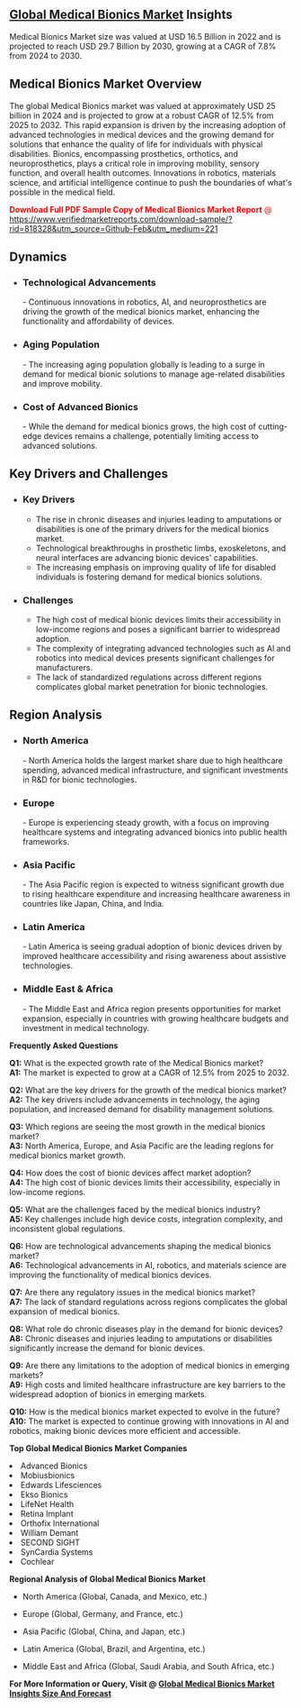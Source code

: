 <h2><a href="https://www.verifiedmarketreports.com/download-sample/?rid=818328&amp;utm_source=Github&amp;utm_medium=221" target="_blank">Global Medical Bionics Market</a> Insights</h2><p>Medical Bionics Market size was valued at USD 16.5 Billion in 2022 and is projected to reach USD 29.7 Billion by 2030, growing at a CAGR of 7.8% from 2024 to 2030.</p><p> <h2>Medical Bionics Market Overview</h2> <p>The global Medical Bionics market was valued at approximately USD 25 billion in 2024 and is projected to grow at a robust CAGR of 12.5% from 2025 to 2032. This rapid expansion is driven by the increasing adoption of advanced technologies in medical devices and the growing demand for solutions that enhance the quality of life for individuals with physical disabilities. Bionics, encompassing prosthetics, orthotics, and neuroprosthetics, plays a critical role in improving mobility, sensory function, and overall health outcomes. Innovations in robotics, materials science, and artificial intelligence continue to push the boundaries of what's possible in the medical field.</p> <p><p><span class=""><span style="color: #ff0000;"><strong>Download Full PDF Sample Copy of Medical Bionics Market Report</strong> @ </span><a href="https://www.verifiedmarketreports.com/download-sample/?rid=818328&amp;utm_source=Github-Feb&amp;utm_medium=221" target="_blank">https://www.verifiedmarketreports.com/download-sample/?rid=818328&amp;utm_source=Github-Feb&amp;utm_medium=221</a></span></p></p> <h2>Dynamics</h2> <ul> <li><h3>Technological Advancements</h3> - Continuous innovations in robotics, AI, and neuroprosthetics are driving the growth of the medical bionics market, enhancing the functionality and affordability of devices.</li> <li><h3>Aging Population</h3> - The increasing aging population globally is leading to a surge in demand for medical bionic solutions to manage age-related disabilities and improve mobility.</li> <li><h3>Cost of Advanced Bionics</h3> - While the demand for medical bionics grows, the high cost of cutting-edge devices remains a challenge, potentially limiting access to advanced solutions.</li> </ul> <h2>Key Drivers and Challenges</h2> <ul> <li><h3>Key Drivers</h3> <ul> <li>The rise in chronic diseases and injuries leading to amputations or disabilities is one of the primary drivers for the medical bionics market.</li> <li>Technological breakthroughs in prosthetic limbs, exoskeletons, and neural interfaces are advancing bionic devices' capabilities.</li> <li>The increasing emphasis on improving quality of life for disabled individuals is fostering demand for medical bionics solutions.</li> </ul> </li> <li><h3>Challenges</h3> <ul> <li>The high cost of medical bionic devices limits their accessibility in low-income regions and poses a significant barrier to widespread adoption.</li> <li>The complexity of integrating advanced technologies such as AI and robotics into medical devices presents significant challenges for manufacturers.</li> <li>The lack of standardized regulations across different regions complicates global market penetration for bionic technologies.</li> </ul> </li> </ul> <h2>Region Analysis</h2> <ul> <li><h3>North America</h3> - North America holds the largest market share due to high healthcare spending, advanced medical infrastructure, and significant investments in R&D for bionic technologies.</li> <li><h3>Europe</h3> - Europe is experiencing steady growth, with a focus on improving healthcare systems and integrating advanced bionics into public health frameworks.</li> <li><h3>Asia Pacific</h3> - The Asia Pacific region is expected to witness significant growth due to rising healthcare expenditure and increasing healthcare awareness in countries like Japan, China, and India.</li> <li><h3>Latin America</h3> - Latin America is seeing gradual adoption of bionic devices driven by improved healthcare accessibility and rising awareness about assistive technologies.</li> <li><h3>Middle East & Africa</h3> - The Middle East and Africa region presents opportunities for market expansion, especially in countries with growing healthcare budgets and investment in medical technology.</li> </ul> <p><strong>Frequently Asked Questions</strong></p> <p><strong>Q1:</strong> What is the expected growth rate of the Medical Bionics market?<br><strong>A1:</strong> The market is expected to grow at a CAGR of 12.5% from 2025 to 2032.</p> <p><strong>Q2:</strong> What are the key drivers for the growth of the medical bionics market?<br><strong>A2:</strong> The key drivers include advancements in technology, the aging population, and increased demand for disability management solutions.</p> <p><strong>Q3:</strong> Which regions are seeing the most growth in the medical bionics market?<br><strong>A3:</strong> North America, Europe, and Asia Pacific are the leading regions for medical bionics market growth.</p> <p><strong>Q4:</strong> How does the cost of bionic devices affect market adoption?<br><strong>A4:</strong> The high cost of bionic devices limits their accessibility, especially in low-income regions.</p> <p><strong>Q5:</strong> What are the challenges faced by the medical bionics industry?<br><strong>A5:</strong> Key challenges include high device costs, integration complexity, and inconsistent global regulations.</p> <p><strong>Q6:</strong> How are technological advancements shaping the medical bionics market?<br><strong>A6:</strong> Technological advancements in AI, robotics, and materials science are improving the functionality of medical bionics devices.</p> <p><strong>Q7:</strong> Are there any regulatory issues in the medical bionics market?<br><strong>A7:</strong> The lack of standard regulations across regions complicates the global expansion of medical bionics.</p> <p><strong>Q8:</strong> What role do chronic diseases play in the demand for bionic devices?<br><strong>A8:</strong> Chronic diseases and injuries leading to amputations or disabilities significantly increase the demand for bionic devices.</p> <p><strong>Q9:</strong> Are there any limitations to the adoption of medical bionics in emerging markets?<br><strong>A9:</strong> High costs and limited healthcare infrastructure are key barriers to the widespread adoption of bionics in emerging markets.</p> <p><strong>Q10:</strong> How is the medical bionics market expected to evolve in the future?<br><strong>A10:</strong> The market is expected to continue growing with innovations in AI and robotics, making bionic devices more efficient and accessible.</p> </p><p><strong>Top Global Medical Bionics Market Companies</strong></p><div data-test-id=""><p><li>Advanced Bionics</li><li> Mobiusbionics</li><li> Edwards Lifesciences</li><li> Ekso Bionics</li><li> LifeNet Health</li><li> Retina Implant</li><li> Orthofix International</li><li> William Demant</li><li> SECOND SIGHT</li><li> SynCardia Systems</li><li> Cochlear</li></p><div><strong>Regional Analysis of&nbsp;Global Medical Bionics Market</strong></div><ul><li dir="ltr"><p dir="ltr">North America&nbsp;(Global, Canada, and Mexico, etc.)</p></li><li dir="ltr"><p dir="ltr">Europe (Global, Germany, and France, etc.)</p></li><li dir="ltr"><p dir="ltr">Asia Pacific&nbsp;(Global, China, and Japan, etc.)</p></li><li dir="ltr"><p dir="ltr">Latin America&nbsp;(Global, Brazil, and Argentina, etc.)</p></li><li dir="ltr">Middle East and Africa&nbsp;(Global, Saudi Arabia, and South Africa, etc.)</li></ul><p><strong>For More Information or Query, Visit @&nbsp;</strong><strong><a href="https://www.verifiedmarketreports.com/product/medical-bionics-market/?utm_source=Github&amp;utm_medium=221" target="_blank">Global Medical Bionics Market Insights Size And Forecast</a></strong></p></div>
